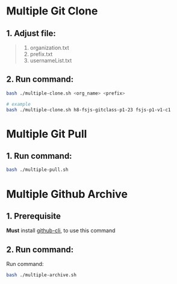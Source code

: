 # Multiple Git Clone

## 1. Adjust file:
> 1. organization.txt
> 2. prefix.txt
> 3. usernameList.txt

## 2. Run command:
```bash
bash ./multiple-clone.sh <org_name> <prefix>

# example
bash ./multiple-clone.sh h8-fsjs-gitclass-p1-23 fsjs-p1-v1-c1
```

# Multiple Git Pull

## 1. Run command:
```bash
bash ./multiple-pull.sh
```


# Multiple Github Archive

## 1. Prerequisite
**Must** install [github-cli](https://cli.github.com/), to use this command
 
## 2. Run command:
 Run command:
```bash
bash ./multiple-archive.sh
```
